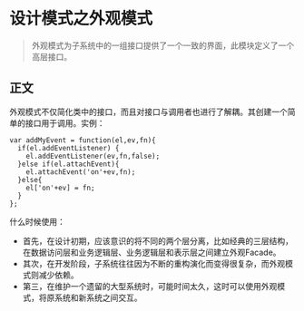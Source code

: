 # 设计模式之外观模式

> 外观模式为子系统中的一组接口提供了一个一致的界面，此模块定义了一个高层接口。

## 正文
外观模式不仅简化类中的接口，而且对接口与调用者也进行了解耦。其创建一个简单的接口用于调用。实例：
```
var addMyEvent = function(el,ev,fn){
  if(el.addEventListener) {
    el.addEventListener(ev,fn,false);
  }else if(el.attachEvent){
    el.attachEvent('on'+ev,fn);
  }else{
    el['on'+ev] = fn;
  }
};
```

什么时候使用：
* 首先，在设计初期，应该意识的将不同的两个层分离，比如经典的三层结构，在数据访问层和业务逻辑层、业务逻辑层和表示层之间建立外观Facade。
* 其次，在开发阶段，子系统往往因为不断的重构演化而变得很复杂，而外观模式则减少依赖。
* 第三，在维护一个遗留的大型系统时，可能时间太久，这时可以使用外观模式，将原系统和新系统之间交互。
